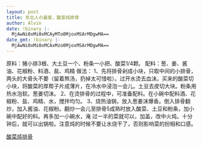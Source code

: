```yaml
---
layout: post
title: 东北人の最爱，酸菜炖排骨
author: Alvin
date: !binary |-
  MjAwNi0xMi0xMCAyMTo0MjoxMSArMDgwMA==
date_gmt: !binary |-
  MjAwNi0xMi0xMCAxMzo0MjoxMSArMDgwMA==
---
```

原料：猪小排3根、大土豆一个、粉条一小把、酸菜1/4颗。 
配料：葱、姜、酱油、花椒粉、料酒、盐、鸡精 
做法： 
1、先将排骨剁成小块，只取中间的小排骨，两头的大骨头不要（留着熬汤，扔掉太可惜啦）。过开水烫去血沫。买来的酸菜切小块，将酸菜的厚帮子片成薄片，在冷水中浸泡一会儿。土豆去皮切大块。粉条用热水泡软。葱姜切沫。 
2、在烫排骨的过程中，可准备配料。在小碗中配料酒、花椒粉、盐、鸡精、水，搅拌均匀。 
3、烧热油锅，放入葱姜沫爆香。倒入排骨翻炒，加入酱油、花椒粉。翻炒一会儿至排骨5成熟时放入酸菜、土豆和粉条，加小碗中配好的料。再多加一小碗水，淹 过一半的菜就可以，加盖，改中火炖。十分钟后，就可以出锅啦。注意炖的时候不要让水烧干了，否则影响菜的扮相和口感。  

[酸菜炖排骨](http://www.024fan.com//upload_img/dinner/200605041431147923.jpg)